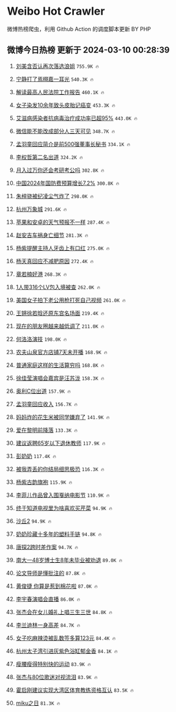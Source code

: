# Weibo Hot Crawler 



微博热榜爬虫，利用 Github Action 的调度脚本更新 BY PHP 


## 微博今日热榜 更新于 2024-03-10 00:28:39 
1. [刘美含否认再次落选浪姐](https://s.weibo.com/weibo?q=%23%E5%88%98%E7%BE%8E%E5%90%AB%E5%90%A6%E8%AE%A4%E5%86%8D%E6%AC%A1%E8%90%BD%E9%80%89%E6%B5%AA%E5%A7%90%23&t=31&band_rank=1&Refer=top) `755.9K 🔥` 

1. [宁静打了焉栩嘉一耳光](https://s.weibo.com/weibo?q=%23%E5%AE%81%E9%9D%99%E6%89%93%E4%BA%86%E7%84%89%E6%A0%A9%E5%98%89%E4%B8%80%E8%80%B3%E5%85%89%23&t=31&band_rank=2&Refer=top) `540.3K 🔥` 

1. [解读最高人民法院工作报告](https://s.weibo.com/weibo?q=%23%E8%A7%A3%E8%AF%BB%E6%9C%80%E9%AB%98%E4%BA%BA%E6%B0%91%E6%B3%95%E9%99%A2%E5%B7%A5%E4%BD%9C%E6%8A%A5%E5%91%8A%23&t=31&band_rank=3&Refer=top) `460.1K 🔥` 

1. [女子染发10余年致头皮胎记癌变](https://s.weibo.com/weibo?q=%23%E5%A5%B3%E5%AD%90%E6%9F%93%E5%8F%9110%E4%BD%99%E5%B9%B4%E8%87%B4%E5%A4%B4%E7%9A%AE%E8%83%8E%E8%AE%B0%E7%99%8C%E5%8F%98%23&t=31&band_rank=4&Refer=top) `453.3K 🔥` 

1. [艾滋病感染者抗病毒治疗成功率已超95%](https://s.weibo.com/weibo?q=%23%E8%89%BE%E6%BB%8B%E7%97%85%E6%84%9F%E6%9F%93%E8%80%85%E6%8A%97%E7%97%85%E6%AF%92%E6%B2%BB%E7%96%97%E6%88%90%E5%8A%9F%E7%8E%87%E5%B7%B2%E8%B6%8595%25%23&t=31&band_rank=5&Refer=top) `443.0K 🔥` 

1. [微信能不能改成部分人三天可见](https://s.weibo.com/weibo?q=%23%E5%BE%AE%E4%BF%A1%E8%83%BD%E4%B8%8D%E8%83%BD%E6%94%B9%E6%88%90%E9%83%A8%E5%88%86%E4%BA%BA%E4%B8%89%E5%A4%A9%E5%8F%AF%E8%A7%81%23&t=31&band_rank=6&Refer=top) `348.7K 🔥` 

1. [孟羽童回应简介是前500强董事长秘书](https://s.weibo.com/weibo?q=%23%E5%AD%9F%E7%BE%BD%E7%AB%A5%E5%9B%9E%E5%BA%94%E7%AE%80%E4%BB%8B%E6%98%AF%E5%89%8D500%E5%BC%BA%E8%91%A3%E4%BA%8B%E9%95%BF%E7%A7%98%E4%B9%A6%23&t=31&band_rank=7&Refer=top) `334.1K 🔥` 

1. [李权哲第二名出道](https://s.weibo.com/weibo?q=%23%E6%9D%8E%E6%9D%83%E5%93%B2%E7%AC%AC%E4%BA%8C%E5%90%8D%E5%87%BA%E9%81%93%23&t=31&band_rank=8&Refer=top) `324.2K 🔥` 

1. [月入过万你还会考研考公吗](https://s.weibo.com/weibo?q=%23%E6%9C%88%E5%85%A5%E8%BF%87%E4%B8%87%E4%BD%A0%E8%BF%98%E4%BC%9A%E8%80%83%E7%A0%94%E8%80%83%E5%85%AC%E5%90%97%23&t=31&band_rank=9&Refer=top) `302.8K 🔥` 

1. [中国2024年国防费预算增长7.2%](https://s.weibo.com/weibo?q=%23%E4%B8%AD%E5%9B%BD2024%E5%B9%B4%E5%9B%BD%E9%98%B2%E8%B4%B9%E9%A2%84%E7%AE%97%E5%A2%9E%E9%95%BF7.2%25%23&t=31&band_rank=10&Refer=top) `300.8K 🔥` 

1. [朱梓骁被纪凌尘气炸了](https://s.weibo.com/weibo?q=%23%E6%9C%B1%E6%A2%93%E9%AA%81%E8%A2%AB%E7%BA%AA%E5%87%8C%E5%B0%98%E6%B0%94%E7%82%B8%E4%BA%86%23&t=31&band_rank=11&Refer=top) `298.0K 🔥` 

1. [杭州万象城](https://s.weibo.com/weibo?q=%23%E6%9D%AD%E5%B7%9E%E4%B8%87%E8%B1%A1%E5%9F%8E%23&t=31&band_rank=12&Refer=top) `291.6K 🔥` 

1. [苹果和安卓的天气预报不一样](https://s.weibo.com/weibo?q=%23%E8%8B%B9%E6%9E%9C%E5%92%8C%E5%AE%89%E5%8D%93%E7%9A%84%E5%A4%A9%E6%B0%94%E9%A2%84%E6%8A%A5%E4%B8%8D%E4%B8%80%E6%A0%B7%23&t=31&band_rank=13&Refer=top) `287.4K 🔥` 

1. [赵安吉车祸身亡细节](https://s.weibo.com/weibo?q=%23%E8%B5%B5%E5%AE%89%E5%90%89%E8%BD%A6%E7%A5%B8%E8%BA%AB%E4%BA%A1%E7%BB%86%E8%8A%82%23&t=31&band_rank=14&Refer=top) `281.3K 🔥` 

1. [杨紫提醒主持人牙齿上有口红](https://s.weibo.com/weibo?q=%23%E6%9D%A8%E7%B4%AB%E6%8F%90%E9%86%92%E4%B8%BB%E6%8C%81%E4%BA%BA%E7%89%99%E9%BD%BF%E4%B8%8A%E6%9C%89%E5%8F%A3%E7%BA%A2%23&t=31&band_rank=15&Refer=top) `275.0K 🔥` 

1. [杨天真回应不减肥原因](https://s.weibo.com/weibo?q=%23%E6%9D%A8%E5%A4%A9%E7%9C%9F%E5%9B%9E%E5%BA%94%E4%B8%8D%E5%87%8F%E8%82%A5%E5%8E%9F%E5%9B%A0%23&t=31&band_rank=16&Refer=top) `272.4K 🔥` 

1. [章若楠好港](https://s.weibo.com/weibo?q=%23%E7%AB%A0%E8%8B%A5%E6%A5%A0%E5%A5%BD%E6%B8%AF%23&t=31&band_rank=17&Refer=top) `268.3K 🔥` 

1. [1人带316个LV包入境被查](https://s.weibo.com/weibo?q=%231%E4%BA%BA%E5%B8%A6316%E4%B8%AALV%E5%8C%85%E5%85%A5%E5%A2%83%E8%A2%AB%E6%9F%A5%23&t=31&band_rank=18&Refer=top) `262.0K 🔥` 

1. [美国女子拍下老公用枪打死自己视频](https://s.weibo.com/weibo?q=%23%E7%BE%8E%E5%9B%BD%E5%A5%B3%E5%AD%90%E6%8B%8D%E4%B8%8B%E8%80%81%E5%85%AC%E7%94%A8%E6%9E%AA%E6%89%93%E6%AD%BB%E8%87%AA%E5%B7%B1%E8%A7%86%E9%A2%91%23&t=31&band_rank=19&Refer=top) `261.0K 🔥` 

1. [王锵徐若晗还原东宫名场面](https://s.weibo.com/weibo?q=%23%E7%8E%8B%E9%94%B5%E5%BE%90%E8%8B%A5%E6%99%97%E8%BF%98%E5%8E%9F%E4%B8%9C%E5%AE%AB%E5%90%8D%E5%9C%BA%E9%9D%A2%23&t=31&band_rank=20&Refer=top) `219.4K 🔥` 

1. [现在的朋友圈越来越低调了](https://s.weibo.com/weibo?q=%23%E7%8E%B0%E5%9C%A8%E7%9A%84%E6%9C%8B%E5%8F%8B%E5%9C%88%E8%B6%8A%E6%9D%A5%E8%B6%8A%E4%BD%8E%E8%B0%83%E4%BA%86%23&t=31&band_rank=21&Refer=top) `211.0K 🔥` 

1. [何洛洛演技](https://s.weibo.com/weibo?q=%E4%BD%95%E6%B4%9B%E6%B4%9B%E6%BC%94%E6%8A%80&t=31&band_rank=22&Refer=top) `198.0K 🔥` 

1. [农夫山泉官方店铺7天未开播](https://s.weibo.com/weibo?q=%23%E5%86%9C%E5%A4%AB%E5%B1%B1%E6%B3%89%E5%AE%98%E6%96%B9%E5%BA%97%E9%93%BA7%E5%A4%A9%E6%9C%AA%E5%BC%80%E6%92%AD%23&t=31&band_rank=23&Refer=top) `168.9K 🔥` 

1. [普通家庭这样的生活算穷吗](https://s.weibo.com/weibo?q=%23%E6%99%AE%E9%80%9A%E5%AE%B6%E5%BA%AD%E8%BF%99%E6%A0%B7%E7%9A%84%E7%94%9F%E6%B4%BB%E7%AE%97%E7%A9%B7%E5%90%97%23&t=31&band_rank=24&Refer=top) `168.8K 🔥` 

1. [徐佳莹演唱会嘉宾是汪苏泷](https://s.weibo.com/weibo?q=%E5%BE%90%E4%BD%B3%E8%8E%B9%E6%BC%94%E5%94%B1%E4%BC%9A%E5%98%89%E5%AE%BE%E6%98%AF%E6%B1%AA%E8%8B%8F%E6%B3%B7&t=31&band_rank=25&Refer=top) `158.3K 🔥` 

1. [奥利C位出道](https://s.weibo.com/weibo?q=%23%E5%A5%A5%E5%88%A9C%E4%BD%8D%E5%87%BA%E9%81%93%23&t=31&band_rank=26&Refer=top) `157.9K 🔥` 

1. [孟羽童回应收入](https://s.weibo.com/weibo?q=%23%E5%AD%9F%E7%BE%BD%E7%AB%A5%E5%9B%9E%E5%BA%94%E6%94%B6%E5%85%A5%23&t=31&band_rank=27&Refer=top) `156.7K 🔥` 

1. [妈妈炸的花生米被同学嫌弃了](https://s.weibo.com/weibo?q=%E5%A6%88%E5%A6%88%E7%82%B8%E7%9A%84%E8%8A%B1%E7%94%9F%E7%B1%B3%E8%A2%AB%E5%90%8C%E5%AD%A6%E5%AB%8C%E5%BC%83%E4%BA%86&t=31&band_rank=28&Refer=top) `141.9K 🔥` 

1. [爱在黎明前降落](https://s.weibo.com/weibo?q=%23%E7%88%B1%E5%9C%A8%E9%BB%8E%E6%98%8E%E5%89%8D%E9%99%8D%E8%90%BD%23&t=31&band_rank=29&Refer=top) `133.3K 🔥` 

1. [建议返聘65岁以下退休教师](https://s.weibo.com/weibo?q=%23%E5%BB%BA%E8%AE%AE%E8%BF%94%E8%81%9865%E5%B2%81%E4%BB%A5%E4%B8%8B%E9%80%80%E4%BC%91%E6%95%99%E5%B8%88%23&t=31&band_rank=30&Refer=top) `117.9K 🔥` 

1. [彭奶奶](https://s.weibo.com/weibo?q=%E5%BD%AD%E5%A5%B6%E5%A5%B6&t=31&band_rank=31&Refer=top) `117.4K 🔥` 

1. [被我弄丢的你结局细思极恐](https://s.weibo.com/weibo?q=%E8%A2%AB%E6%88%91%E5%BC%84%E4%B8%A2%E7%9A%84%E4%BD%A0%E7%BB%93%E5%B1%80%E7%BB%86%E6%80%9D%E6%9E%81%E6%81%90&t=31&band_rank=32&Refer=top) `116.3K 🔥` 

1. [杨紫古韵旗袍](https://s.weibo.com/weibo?q=%23%E6%9D%A8%E7%B4%AB%E5%8F%A4%E9%9F%B5%E6%97%97%E8%A2%8D%23&t=31&band_rank=33&Refer=top) `115.9K 🔥` 

1. [李菲儿作品曾入围戛纳电影节](https://s.weibo.com/weibo?q=%23%E6%9D%8E%E8%8F%B2%E5%84%BF%E4%BD%9C%E5%93%81%E6%9B%BE%E5%85%A5%E5%9B%B4%E6%88%9B%E7%BA%B3%E7%94%B5%E5%BD%B1%E8%8A%82%23&t=31&band_rank=34&Refer=top) `110.9K 🔥` 

1. [终于知道电视里为啥喜欢买芹菜](https://s.weibo.com/weibo?q=%23%E7%BB%88%E4%BA%8E%E7%9F%A5%E9%81%93%E7%94%B5%E8%A7%86%E9%87%8C%E4%B8%BA%E5%95%A5%E5%96%9C%E6%AC%A2%E4%B9%B0%E8%8A%B9%E8%8F%9C%23&t=31&band_rank=35&Refer=top) `94.9K 🔥` 

1. [沙丘2](https://s.weibo.com/weibo?q=%E6%B2%99%E4%B8%982&t=31&band_rank=36&Refer=top) `94.9K 🔥` 

1. [奶奶珍藏十多年的塑料手链](https://s.weibo.com/weibo?q=%23%E5%A5%B6%E5%A5%B6%E7%8F%8D%E8%97%8F%E5%8D%81%E5%A4%9A%E5%B9%B4%E7%9A%84%E5%A1%91%E6%96%99%E6%89%8B%E9%93%BE%23&t=31&band_rank=37&Refer=top) `94.8K 🔥` 

1. [唐探2跨时差作案](https://s.weibo.com/weibo?q=%E5%94%90%E6%8E%A22%E8%B7%A8%E6%97%B6%E5%B7%AE%E4%BD%9C%E6%A1%88&t=31&band_rank=38&Refer=top) `94.7K 🔥` 

1. [南大一48岁博士生8年未毕业被劝退](https://s.weibo.com/weibo?q=%23%E5%8D%97%E5%A4%A7%E4%B8%8048%E5%B2%81%E5%8D%9A%E5%A3%AB%E7%94%9F8%E5%B9%B4%E6%9C%AA%E6%AF%95%E4%B8%9A%E8%A2%AB%E5%8A%9D%E9%80%80%23&t=31&band_rank=39&Refer=top) `89.0K 🔥` 

1. [论文导师是懂批注的](https://s.weibo.com/weibo?q=%E8%AE%BA%E6%96%87%E5%AF%BC%E5%B8%88%E6%98%AF%E6%87%82%E6%89%B9%E6%B3%A8%E7%9A%84&t=31&band_rank=40&Refer=top) `87.8K 🔥` 

1. [黄俊捷 你算是惹到棉花啦](https://s.weibo.com/weibo?q=%E9%BB%84%E4%BF%8A%E6%8D%B7%20%E4%BD%A0%E7%AE%97%E6%98%AF%E6%83%B9%E5%88%B0%E6%A3%89%E8%8A%B1%E5%95%A6&t=31&band_rank=41&Refer=top) `87.0K 🔥` 

1. [李宇春演唱会直播](https://s.weibo.com/weibo?q=%E6%9D%8E%E5%AE%87%E6%98%A5%E6%BC%94%E5%94%B1%E4%BC%9A%E7%9B%B4%E6%92%AD&t=31&band_rank=42&Refer=top) `86.0K 🔥` 

1. [张杰会在女儿婚礼上唱三生三世](https://s.weibo.com/weibo?q=%23%E5%BC%A0%E6%9D%B0%E4%BC%9A%E5%9C%A8%E5%A5%B3%E5%84%BF%E5%A9%9A%E7%A4%BC%E4%B8%8A%E5%94%B1%E4%B8%89%E7%94%9F%E4%B8%89%E4%B8%96%23&t=31&band_rank=43&Refer=top) `84.8K 🔥` 

1. [李兰迪林一身高差](https://s.weibo.com/weibo?q=%E6%9D%8E%E5%85%B0%E8%BF%AA%E6%9E%97%E4%B8%80%E8%BA%AB%E9%AB%98%E5%B7%AE&t=31&band_rank=44&Refer=top) `84.7K 🔥` 

1. [女子吃麻辣烫被乱数签多算123元](https://s.weibo.com/weibo?q=%23%E5%A5%B3%E5%AD%90%E5%90%83%E9%BA%BB%E8%BE%A3%E7%83%AB%E8%A2%AB%E4%B9%B1%E6%95%B0%E7%AD%BE%E5%A4%9A%E7%AE%97123%E5%85%83%23&t=31&band_rank=45&Refer=top) `84.4K 🔥` 

1. [杭州太子湾引进灰紫色浴缸郁金香](https://s.weibo.com/weibo?q=%23%E6%9D%AD%E5%B7%9E%E5%A4%AA%E5%AD%90%E6%B9%BE%E5%BC%95%E8%BF%9B%E7%81%B0%E7%B4%AB%E8%89%B2%E6%B5%B4%E7%BC%B8%E9%83%81%E9%87%91%E9%A6%99%23&t=31&band_rank=46&Refer=top) `84.1K 🔥` 

1. [瘦腰瘦得特别快的运动](https://s.weibo.com/weibo?q=%E7%98%A6%E8%85%B0%E7%98%A6%E5%BE%97%E7%89%B9%E5%88%AB%E5%BF%AB%E7%9A%84%E8%BF%90%E5%8A%A8&t=31&band_rank=47&Refer=top) `83.9K 🔥` 

1. [张杰与80位歌迷对视流泪](https://s.weibo.com/weibo?q=%23%E5%BC%A0%E6%9D%B0%E4%B8%8E80%E4%BD%8D%E6%AD%8C%E8%BF%B7%E5%AF%B9%E8%A7%86%E6%B5%81%E6%B3%AA%23&t=31&band_rank=48&Refer=top) `83.9K 🔥` 

1. [霍启刚建议实现大湾区体育教练资格互认](https://s.weibo.com/weibo?q=%23%E9%9C%8D%E5%90%AF%E5%88%9A%E5%BB%BA%E8%AE%AE%E5%AE%9E%E7%8E%B0%E5%A4%A7%E6%B9%BE%E5%8C%BA%E4%BD%93%E8%82%B2%E6%95%99%E7%BB%83%E8%B5%84%E6%A0%BC%E4%BA%92%E8%AE%A4%23&t=31&band_rank=49&Refer=top) `83.5K 🔥` 

1. [miku之日](https://s.weibo.com/weibo?q=%23miku%E4%B9%8B%E6%97%A5%23&t=31&band_rank=50&Refer=top) `81.3K 🔥` 

